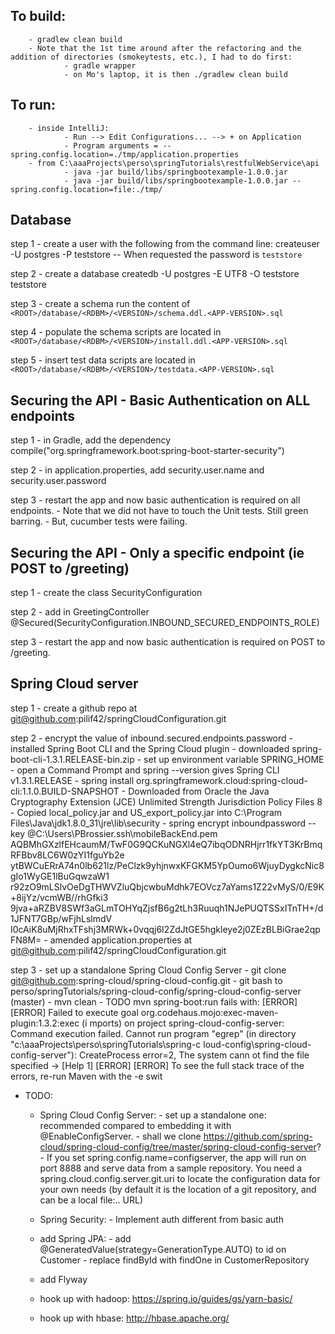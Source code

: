## To build:
        - gradlew clean build
        - Note that the 1st time around after the refactoring and the addition of directories (smokeytests, etc.), I had to do first:
                - gradle wrapper
                - on Mo's laptop, it is then ./gradlew clean build


## To run:
        - inside IntelliJ:
                - Run --> Edit Configurations... --> + on Application
                - Program arguments = --spring.config.location=./tmp/application.properties
        - from C:\aaaProjects\perso\springTutorials\restfulWebService\api
                - java -jar build/libs/springbootexample-1.0.0.jar
                - java -jar build/libs/springbootexample-1.0.0.jar --spring.config.location=file:./tmp/


## Database
step 1 - create a user with the following from the command line:
    createuser -U postgres -P teststore
    -- When requested the password is `teststore`

step 2 - create a database
    createdb -U postgres -E UTF8 -O teststore teststore

step 3 - create a schema
    run the content of `<ROOT>/database/<RDBM>/<VERSION>/schema.ddl.<APP-VERSION>.sql`

step 4 - populate the schema
    scripts are located in `<ROOT>/database/<RDBM>/<VERSION>/install.ddl.<APP-VERSION>.sql`

step 5 - insert test data
    scripts are located in `<ROOT>/database/<RDBM>/<VERSION>/testdata.<APP-VERSION>.sql`


## Securing the API - Basic Authentication on ALL endpoints
step 1  - in Gradle, add the dependency compile("org.springframework.boot:spring-boot-starter-security")

step 2  - in application.properties, add security.user.name and security.user.password

step 3  - restart the app and now basic authentication is required on all endpoints.
        - Note that we did not have to touch the Unit tests. Still green barring.
        - But, cucumber tests were failing.


## Securing the API - Only a specific endpoint (ie POST to /greeting)
step 1 - create the class SecurityConfiguration

step 2 - add in GreetingController @Secured(SecurityConfiguration.INBOUND_SECURED_ENDPOINTS_ROLE)

step 3  - restart the app and now basic authentication is required on POST to /greeting.


## Spring Cloud server
step 1 - create a github repo at git@github.com:pilif42/springCloudConfiguration.git

step 2 - encrypt the value of inbound.secured.endpoints.password
            - installed Spring Boot CLI and the Spring Cloud plugin
                        - downloaded spring-boot-cli-1.3.1.RELEASE-bin.zip
                        - set up environment variable SPRING_HOME
                        - open a Command Prompt and spring --version gives Spring CLI v1.3.1.RELEASE
                        - spring install org.springframework.cloud:spring-cloud-cli:1.1.0.BUILD-SNAPSHOT
            - Downloaded from Oracle the Java Cryptography Extension (JCE) Unlimited Strength Jurisdiction Policy Files 8
                        - Copied local_policy.jar and US_export_policy.jar into C:\Program Files\Java\jdk1.8.0_31\jre\lib\security
            - spring encrypt inboundpassword --key @C:\Users\PBrossier\.ssh\mobileBackEnd.pem
                    AQBMhGXzlfEHcaumM/TwF0G9QCKuNGXl4eQ7ibqODNRHjrr1fkYT3KrBmqRFBbv8LC6W0zYI1fguYb2e
                    ytBWCuERrA74n0lb621lz/PeClzk9yhjnwxKFGKM5YpOumo6WjuyDygkcNic8gIo1WyGE1lBuGqwzaW1
                    r92zO9mLSlvOeDgTHWVZluQbjcwbuMdhk7EOVcz7aYams1Z22vMyS/0/E9K+8ijYz/vcmWB//rhGfki3
                    9jva+aRZBV8SWf3aGLmTOHYqZjsfB6g2tLh3Ruuqh1NJePUQTSSxITnTH+/d1JFNT7GBp/wFjhLslmdV
                    I0cAiK8uMjRhxTFshj3MRWk+0vqqj6I2ZdJtGE5hgkleye2j0ZEzBLBiGrae2qpFN8M=
            - amended application.properties at git@github.com:pilif42/springCloudConfiguration.git

step 3 - set up a standalone Spring Cloud Config Server
            - git clone git@github.com:spring-cloud/spring-cloud-config.git
            - git bash to perso/springTutorials/spring-cloud-config/spring-cloud-config-server (master)
            - mvn clean
            - TODO mvn spring-boot:run fails with: [ERROR] [ERROR] Failed to execute goal org.codehaus.mojo:exec-maven-plugin:1.3.2:exec (i
                                                           mports) on project spring-cloud-config-server: Command execution failed. Cannot
                                                           run program "egrep" (in directory "c:\aaaProjects\perso\springTutorials\spring-c
                                                           loud-config\spring-cloud-config-server"): CreateProcess error=2, The system cann
                                                           ot find the file specified -> [Help 1]
                                                           [ERROR]
                                                           [ERROR] To see the full stack trace of the errors, re-run Maven with the -e swit

- TODO:
    - Spring Cloud Config Server:
            - set up a standalone one: recommended compared to embedding it with @EnableConfigServer.
                    - shall we clone https://github.com/spring-cloud/spring-cloud-config/tree/master/spring-cloud-config-server?
            - If you set spring.config.name=configserver, the app will run on port 8888 and serve data from a sample repository. You need a spring.cloud.config.server.git.uri to locate the configuration data for your own needs (by default it is the location of a git repository, and can be a local file:.. URL)


    - Spring Security:
            - Implement auth different from basic auth

    - add Spring JPA:
           - add @GeneratedValue(strategy=GenerationType.AUTO) to id on Customer
           - replace findById with findOne in CustomerRepository

    - add Flyway

    - hook up with hadoop: https://spring.io/guides/gs/yarn-basic/

    - hook up with hbase: http://hbase.apache.org/
